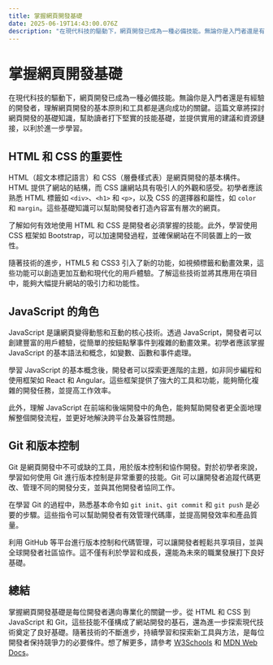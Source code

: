 ```yaml
---
title: 掌握網頁開發基礎
date: 2025-06-19T14:43:00.076Z
description: "在現代科技的驅動下，網頁開發已成為一種必備技能。無論你是入門者還是有經驗的開發者，理解網頁開發的基本原則和工具都是邁向成功的關鍵。這篇文章將探討網頁開發的基礎知識，幫助讀者打下堅實的技能基礎，並提供實用的建議和資源鏈接，以利於進一步學習。"
---
```


# 掌握網頁開發基礎

在現代科技的驅動下，網頁開發已成為一種必備技能。無論你是入門者還是有經驗的開發者，理解網頁開發的基本原則和工具都是邁向成功的關鍵。這篇文章將探討網頁開發的基礎知識，幫助讀者打下堅實的技能基礎，並提供實用的建議和資源鏈接，以利於進一步學習。

## HTML 和 CSS 的重要性

HTML（超文本標記語言）和 CSS（層疊樣式表）是網頁開發的基本構件。HTML 提供了網站的結構，而 CSS 讓網站具有吸引人的外觀和感受。初學者應該熟悉 HTML 標籤如 `<div>`、`<h1>` 和 `<p>`，以及 CSS 的選擇器和屬性，如 `color` 和 `margin`。這些基礎知識可以幫助開發者打造內容富有層次的網頁。

了解如何有效地使用 HTML 和 CSS 是開發者必須掌握的技能。此外，學習使用 CSS 框架如 Bootstrap，可以加速開發過程，並確保網站在不同裝置上的一致性。

隨著技術的進步，HTML5 和 CSS3 引入了新的功能，如視頻標籤和動畫效果，這些功能可以創造更加互動和現代化的用戶體驗。了解這些技術並將其應用在項目中，能夠大幅提升網站的吸引力和功能性。

## JavaScript 的角色

JavaScript 是讓網頁變得動態和互動的核心技術。透過 JavaScript，開發者可以創建豐富的用戶體驗，從簡單的按鈕點擊事件到複雜的動畫效果。初學者應該掌握 JavaScript 的基本語法和概念，如變數、函數和事件處理。

學習 JavaScript 的基本概念後，開發者可以探索更進階的主題，如非同步編程和使用框架如 React 和 Angular。這些框架提供了強大的工具和功能，能夠簡化複雜的開發任務，並提高工作效率。

此外，理解 JavaScript 在前端和後端開發中的角色，能夠幫助開發者更全面地理解整個開發流程，並更好地解決跨平台及兼容性問題。

## Git 和版本控制

Git 是網頁開發中不可或缺的工具，用於版本控制和協作開發。對於初學者來說，學習如何使用 Git 進行版本控制是非常重要的技能。Git 可以讓開發者追蹤代碼更改、管理不同的開發分支，並與其他開發者協同工作。

在學習 Git 的過程中，熟悉基本命令如 `git init`、`git commit` 和 `git push` 是必要的步驟。這些指令可以幫助開發者有效管理代碼庫，並提高開發效率和產品質量。

利用 GitHub 等平台進行版本控制和代碼管理，可以讓開發者輕鬆共享項目，並與全球開發者社區協作。這不僅有利於學習和成長，還能為未來的職業發展打下良好基礎。

## 總結

掌握網頁開發基礎是每位開發者邁向專業化的關鍵一步。從 HTML 和 CSS 到 JavaScript 和 Git，這些技能不僅構成了網站開發的基石，還為進一步探索現代技術奠定了良好基礎。隨著技術的不斷進步，持續學習和探索新工具與方法，是每位開發者保持競爭力的必要條件。想了解更多，請參考 [W3Schools](https://www.w3schools.com/) 和 [MDN Web Docs](https://developer.mozilla.org/)。